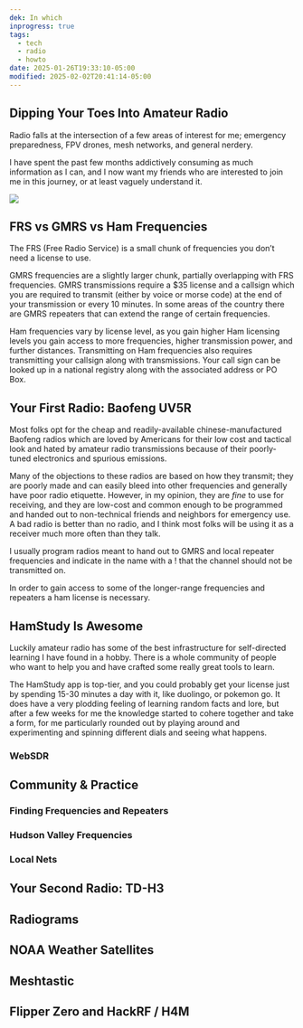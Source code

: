 ```yaml
---
dek: In which
inprogress: true
tags:
  - tech
  - radio
  - howto
date: 2025-01-26T19:33:10-05:00
modified: 2025-02-02T20:41:14-05:00
---
```


## Dipping Your Toes Into Amateur Radio

Radio falls at the intersection of a few areas of interest for me; emergency preparedness, FPV drones, mesh networks, and general nerdery.

I have spent the past few months addictively consuming as much information as I can, and I now want my friends who are interested to join me in this journey, or at least vaguely understand it.

![](http://res.cloudinary.com/ejf/image/upload/v1738289322/Screenshot_2025-01-30_at_9.08.24_PM.png)

## FRS vs GMRS vs Ham Frequencies

The FRS (Free Radio Service) is a small chunk of frequencies you don’t need a license to use.

GMRS frequencies are a slightly larger chunk, partially overlapping with FRS frequencies. GMRS transmissions require a $35 license and a callsign which you are required to transmit (either by voice or morse code) at the end of your transmission or every 10 minutes. In some areas of the country there are GMRS repeaters that can extend the range of certain frequencies.

Ham frequencies vary by license level, as you gain higher Ham licensing levels you gain access to more frequencies, higher transmission power, and further distances. Transmitting on Ham frequencies also requires transmitting your callsign along with transmissions. Your call sign can be looked up in a national registry along with the associated address or PO Box.

## Your First Radio: Baofeng UV5R

Most folks opt for the cheap and readily-available chinese-manufactured Baofeng radios which are loved by Americans for their low cost and tactical look and hated by amateur radio transmissions because of their poorly-tuned electronics and spurious emissions.

Many of the objections to these radios are based on how they transmit; they are poorly made and can easily bleed into other frequencies and generally have poor radio etiquette. However, in my opinion, they are *fine* to use for receiving, and they are low-cost and common enough to be programmed and handed out to non-technical friends and neighbors for emergency use. A bad radio is better than no radio, and I think most folks will be using it as a receiver much more often than they talk.

I usually program radios meant to hand out to GMRS and local repeater frequencies and indicate in the name with a ! that the channel should not be transmitted on.

In order to gain access to some of the longer-range frequencies and repeaters a ham license is necessary.

## HamStudy Is Awesome

Luckily amateur radio has some of the best infrastructure for self-directed learning I have found in a hobby. There is a whole community of people who want to help you and have crafted some really great tools to learn.

The HamStudy app is top-tier, and you could probably get your license just by spending 15-30 minutes a day with it, like duolingo, or pokemon go. It does have a very plodding feeling of learning random facts and lore, but after a few weeks for me the knowledge started to cohere together and take a form, for me particularly rounded out by playing around and experimenting and spinning different dials and seeing what happens.

### WebSDR

## Community & Practice
### Finding Frequencies and Repeaters
### Hudson Valley Frequencies
### Local Nets

## Your Second Radio: TD-H3

## Radiograms

## NOAA Weather Satellites

## Meshtastic

## Flipper Zero and HackRF / H4M

